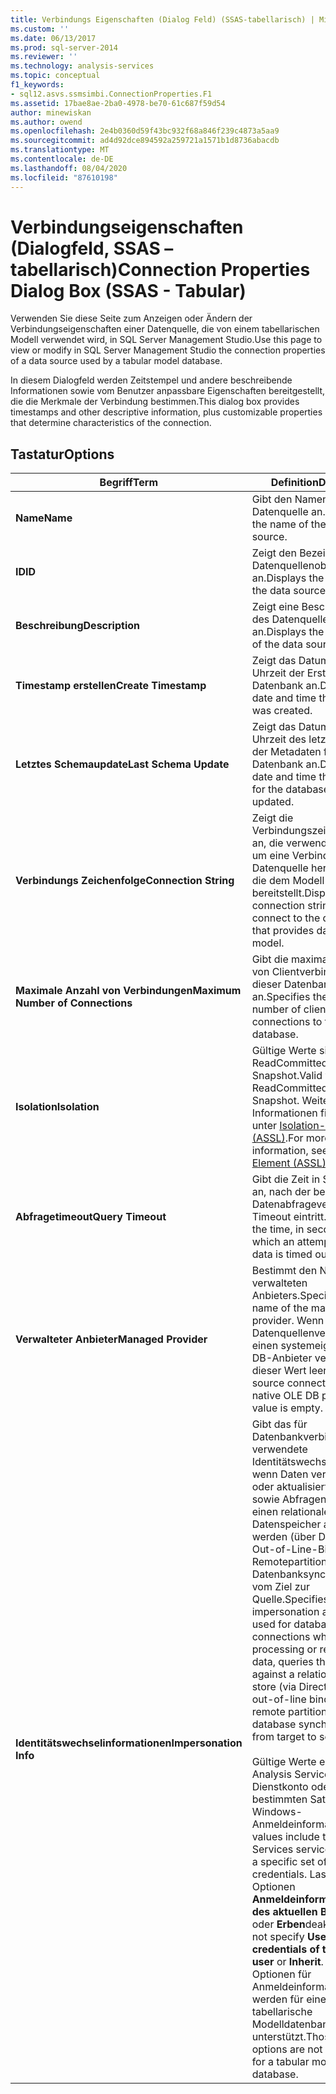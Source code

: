 ```yaml
---
title: Verbindungs Eigenschaften (Dialog Feld) (SSAS-tabellarisch) | Microsoft-Dokumentation
ms.custom: ''
ms.date: 06/13/2017
ms.prod: sql-server-2014
ms.reviewer: ''
ms.technology: analysis-services
ms.topic: conceptual
f1_keywords:
- sql12.asvs.ssmsimbi.ConnectionProperties.F1
ms.assetid: 17bae8ae-2ba0-4978-be70-61c687f59d54
author: minewiskan
ms.author: owend
ms.openlocfilehash: 2e4b0360d59f43bc932f68a846f239c4873a5aa9
ms.sourcegitcommit: ad4d92dce894592a259721a1571b1d8736abacdb
ms.translationtype: MT
ms.contentlocale: de-DE
ms.lasthandoff: 08/04/2020
ms.locfileid: "87610198"
---
```

# <a name="connection-properties-dialog-box-ssas---tabular"></a><span data-ttu-id="210c0-102">Verbindungseigenschaften (Dialogfeld, SSAS – tabellarisch)</span><span class="sxs-lookup"><span data-stu-id="210c0-102">Connection Properties Dialog Box (SSAS - Tabular)</span></span>
  <span data-ttu-id="210c0-103">Verwenden Sie diese Seite zum Anzeigen oder Ändern der Verbindungseigenschaften einer Datenquelle, die von einem tabellarischen Modell verwendet wird, in SQL Server Management Studio.</span><span class="sxs-lookup"><span data-stu-id="210c0-103">Use this page to view or modify in SQL Server Management Studio the connection properties of a data source used by a tabular model database.</span></span>  
  
 <span data-ttu-id="210c0-104">In diesem Dialogfeld werden Zeitstempel und andere beschreibende Informationen sowie vom Benutzer anpassbare Eigenschaften bereitgestellt, die die Merkmale der Verbindung bestimmen.</span><span class="sxs-lookup"><span data-stu-id="210c0-104">This dialog box provides timestamps and other descriptive information, plus customizable properties that determine characteristics of the connection.</span></span>  
  
## <a name="options"></a><span data-ttu-id="210c0-105">Tastatur</span><span class="sxs-lookup"><span data-stu-id="210c0-105">Options</span></span>  
  
|<span data-ttu-id="210c0-106">Begriff</span><span class="sxs-lookup"><span data-stu-id="210c0-106">Term</span></span>|<span data-ttu-id="210c0-107">Definition</span><span class="sxs-lookup"><span data-stu-id="210c0-107">Definition</span></span>|  
|----------|----------------|  
|<span data-ttu-id="210c0-108">**Name**</span><span class="sxs-lookup"><span data-stu-id="210c0-108">**Name**</span></span>|<span data-ttu-id="210c0-109">Gibt den Namen der Datenquelle an.</span><span class="sxs-lookup"><span data-stu-id="210c0-109">Specifies the name of the data source.</span></span>|  
|<span data-ttu-id="210c0-110">**ID**</span><span class="sxs-lookup"><span data-stu-id="210c0-110">**ID**</span></span>|<span data-ttu-id="210c0-111">Zeigt den Bezeichner des Datenquellenobjekts an.</span><span class="sxs-lookup"><span data-stu-id="210c0-111">Displays the identifier of the data source object.</span></span>|  
|<span data-ttu-id="210c0-112">**Beschreibung**</span><span class="sxs-lookup"><span data-stu-id="210c0-112">**Description**</span></span>|<span data-ttu-id="210c0-113">Zeigt eine Beschreibung des Datenquellenobjekts an.</span><span class="sxs-lookup"><span data-stu-id="210c0-113">Displays the description of the data source object.</span></span>|  
|<span data-ttu-id="210c0-114">**Timestamp erstellen**</span><span class="sxs-lookup"><span data-stu-id="210c0-114">**Create Timestamp**</span></span>|<span data-ttu-id="210c0-115">Zeigt das Datum und die Uhrzeit der Erstellung der Datenbank an.</span><span class="sxs-lookup"><span data-stu-id="210c0-115">Displays the date and time the database was created.</span></span>|  
|<span data-ttu-id="210c0-116">**Letztes Schemaupdate**</span><span class="sxs-lookup"><span data-stu-id="210c0-116">**Last Schema Update**</span></span>|<span data-ttu-id="210c0-117">Zeigt das Datum und die Uhrzeit des letzten Updates der Metadaten für die Datenbank an.</span><span class="sxs-lookup"><span data-stu-id="210c0-117">Displays the date and time the metadata for the database was last updated.</span></span>|  
|<span data-ttu-id="210c0-118">**Verbindungs Zeichenfolge**</span><span class="sxs-lookup"><span data-stu-id="210c0-118">**Connection String**</span></span>|<span data-ttu-id="210c0-119">Zeigt die Verbindungszeichenfolge an, die verwendet wurde, um eine Verbindung mit der Datenquelle herzustellen, die dem Modell Daten bereitstellt.</span><span class="sxs-lookup"><span data-stu-id="210c0-119">Displays the connection string used to connect to the data source that provides data to the model.</span></span>|  
|<span data-ttu-id="210c0-120">**Maximale Anzahl von Verbindungen**</span><span class="sxs-lookup"><span data-stu-id="210c0-120">**Maximum Number of Connections**</span></span>|<span data-ttu-id="210c0-121">Gibt die maximale Anzahl von Clientverbindungen zu dieser Datenbank an.</span><span class="sxs-lookup"><span data-stu-id="210c0-121">Specifies the maximum number of client connections to this database.</span></span>|  
|<span data-ttu-id="210c0-122">**Isolation**</span><span class="sxs-lookup"><span data-stu-id="210c0-122">**Isolation**</span></span>|<span data-ttu-id="210c0-123">Gültige Werte sind ReadCommitted oder Snapshot.</span><span class="sxs-lookup"><span data-stu-id="210c0-123">Valid values are ReadCommitted or Snapshot.</span></span> <span data-ttu-id="210c0-124">Weitere Informationen finden Sie unter [Isolation-Element &#40;ASSL&#41;](https://docs.microsoft.com/bi-reference/assl/properties/isolation-element-assl).</span><span class="sxs-lookup"><span data-stu-id="210c0-124">For more information, see [Isolation Element &#40;ASSL&#41;](https://docs.microsoft.com/bi-reference/assl/properties/isolation-element-assl).</span></span>|  
|<span data-ttu-id="210c0-125">**Abfragetimeout**</span><span class="sxs-lookup"><span data-stu-id="210c0-125">**Query Timeout**</span></span>|<span data-ttu-id="210c0-126">Gibt die Zeit in Sekunden an, nach der bei einem Datenabfrageversuch ein Timeout eintritt.</span><span class="sxs-lookup"><span data-stu-id="210c0-126">Specifies the time, in seconds, after which an attempt to retrieve data is timed out.</span></span>|  
|<span data-ttu-id="210c0-127">**Verwalteter Anbieter**</span><span class="sxs-lookup"><span data-stu-id="210c0-127">**Managed Provider**</span></span>|<span data-ttu-id="210c0-128">Bestimmt den Namen des verwalteten Anbieters.</span><span class="sxs-lookup"><span data-stu-id="210c0-128">Specifies the name of the managed provider.</span></span> <span data-ttu-id="210c0-129">Wenn die Datenquellenverbindung einen systemeigenen OLE DB-Anbieter verwendet, ist dieser Wert leer.</span><span class="sxs-lookup"><span data-stu-id="210c0-129">If the data source connection uses a native OLE DB provider, this value is empty.</span></span>|  
|<span data-ttu-id="210c0-130">**Identitätswechselinformationen**</span><span class="sxs-lookup"><span data-stu-id="210c0-130">**Impersonation Info**</span></span>|<span data-ttu-id="210c0-131">Gibt das für Datenbankverbindungen verwendete Identitätswechselkonto an, wenn Daten verarbeitet oder aktualisiert werden, sowie Abfragen, die für einen relationalen Datenspeicher ausgeführt werden (über DirectQuery), Out-of-Line-Bindungen, Remotepartitionen und die Datenbanksynchronisierung vom Ziel zur Quelle.</span><span class="sxs-lookup"><span data-stu-id="210c0-131">Specifies the impersonation account used for database connections when processing or refreshing data, queries that run against a relational data store (via DirectQuery), out-of-line bindings, remote partitions, and database synchronization from target to source.</span></span><br /><br /> <span data-ttu-id="210c0-132">Gültige Werte enthalten das Analysis Services-Dienstkonto oder einen bestimmten Satz von Windows-Anmeldeinformationen.</span><span class="sxs-lookup"><span data-stu-id="210c0-132">Valid values include the Analysis Services service account or a specific set of Windows credentials.</span></span> <span data-ttu-id="210c0-133">Lassen Sie die Optionen **Anmeldeinformationen des aktuellen Benutzers** oder **Erben**deaktiviert.</span><span class="sxs-lookup"><span data-stu-id="210c0-133">Do not specify **Use the credentials of the current user** or **Inherit**.</span></span> <span data-ttu-id="210c0-134">Diese Optionen für Anmeldeinformationen werden für eine tabellarische Modelldatenbank nicht unterstützt.</span><span class="sxs-lookup"><span data-stu-id="210c0-134">Those credential options are not supported for a tabular model database.</span></span>|  
  
  
